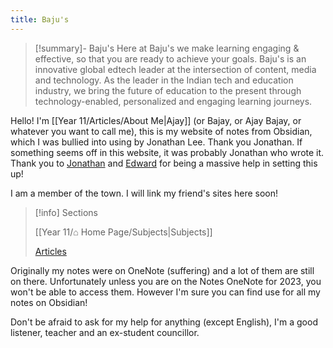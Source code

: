 ```yaml
---
title: Baju's
---
```


> [!summary]- Baju's
> Here at Baju's we make learning engaging & effective, so that you are ready to achieve your goals. Baju's is an innovative global edtech leader at the intersection of content, media and technology. As the leader in the Indian tech and education industry, we bring the future of education to the present through technology-enabled, personalized and engaging learning journeys. 

Hello! I'm [[Year 11/Articles/About Me|Ajay]] (or Bajay, or Ajay Bajay, or whatever you want to call me), this is my website of notes from Obsidian, which I was bullied into using by Jonathan Lee. Thank you Jonathan. If something seems off in this website, it was probably Jonathan who wrote it. Thank you to [Jonathan](https://github.com/nottaro) and [Edward](https://github.com/eddietheed) for being a massive help in setting this up!

I am a member of the town. I will link my friend's sites here soon!

> [!info] Sections
> 
> [[Year 11/⌂ Home Page/Subjects|Subjects]]
> 
> [Articles](Year%2011/⌂%20Home%20Page/Articles.md)

Originally my notes were on OneNote (suffering) and a lot of them are still on there. Unfortunately unless you are on the Notes OneNote for 2023, you won't be able to access them. However I'm sure you can find use for all my notes on Obsidian! 

Don't be afraid to ask for my help for anything (except English), I'm a good listener, teacher and an ex-student councillor.

